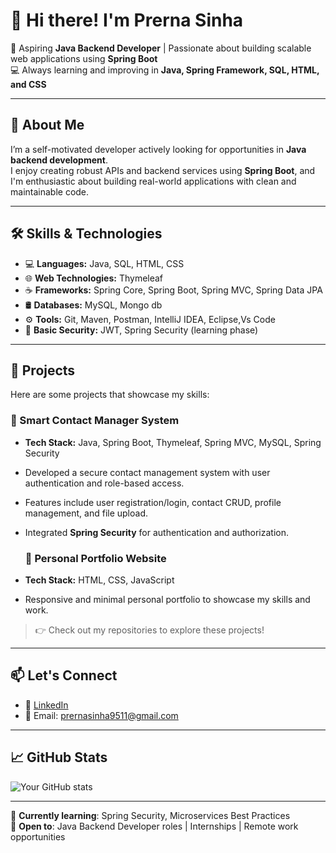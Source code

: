 # 👋 Hi there! I'm Prerna Sinha

🎯 Aspiring **Java Backend Developer** | Passionate about building scalable web applications using **Spring Boot**  
💻 Always learning and improving in **Java, Spring Framework, SQL, HTML, and CSS**

---

## 🚀 About Me

I’m a self-motivated developer actively looking for opportunities in **Java backend development**.  
I enjoy creating robust APIs and backend services using **Spring Boot**, and I'm enthusiastic about building real-world applications with clean and maintainable code.

---

## 🛠️ Skills & Technologies

- 💻 **Languages:** Java, SQL, HTML, CSS  
- 🌐 **Web Technologies:**  Thymeleaf  
- ☕ **Frameworks:** Spring Core, Spring Boot, Spring MVC, Spring Data JPA  
- 🛢️ **Databases:** MySQL, Mongo db
- ⚙️ **Tools:** Git, Maven, Postman, IntelliJ IDEA, Eclipse,Vs Code  
- 🔐 **Basic Security:** JWT, Spring Security (learning phase)

---

## 📌 Projects

Here are some projects that showcase my skills:

### 📇 Smart Contact Manager System
- **Tech Stack:** Java, Spring Boot, Thymeleaf, Spring MVC, MySQL, Spring Security
- Developed a secure contact management system with user authentication and role-based access.
- Features include user registration/login, contact CRUD, profile management, and file upload.
- Integrated **Spring Security** for authentication and authorization.

  ### 🧾 Personal Portfolio Website
- **Tech Stack:** HTML, CSS, JavaScript
- Responsive and minimal personal portfolio to showcase my skills and work.

> 👉 Check out my repositories to explore these projects!

---

## 📫 Let's Connect

- 🔗 [LinkedIn](https://www.linkedin.com/in/prerna-sinha-259b92211/)  
- 📧 Email: prernasinha9511@gmail.com 

---

## 📈 GitHub Stats

![Your GitHub stats](https://github-readme-stats.vercel.app/api?username=your-github-username&show_icons=true&theme=tokyonight)

---

🧠 **Currently learning**: Spring Security, Microservices Best Practices  
📌 **Open to**: Java Backend Developer roles | Internships | Remote work opportunities
